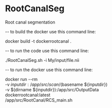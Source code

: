 # RootCanalSeg
Root canal segmentation


-- to build the docker use this command line:

docker build -t dockerrootcanal .



-- to run the code use this command line:

./RootCanalSeg.sh -i My/input/file.nii



-- to run the docker use this command line:

docker run --rm \
    -v ${inputdir}:/app/src/scan/$(basename ${inputdir}) \
    -v $(dirname ${inputdir}):/app/src/OutputData \
    dockerrootcanal:latest \
    /app/src/RootCanal/RCS_main.sh
